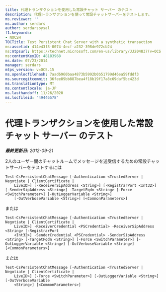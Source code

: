 ```yaml
---
title: 代理トランザクションを使用した常設チャット サーバー のテスト
description: 代理トランザクションを使って常設チャットサーバーをテストします。
ms.reviewer: ''
ms.author: serdars
author: serdarsoysal
f1.keywords:
- NOCSH
TOCTitle: Test Persistent Chat Server with a synthetic transaction
ms:assetid: 414e43f3-0074-4ecf-a232-398de972cb24
ms:mtpsurl: https://technet.microsoft.com/en-us/library/JJ204837(v=OCS.15)
ms:contentKeyID: 48183968
ms.date: 07/23/2014
manager: serdars
mtps_version: v=OCS.15
ms.openlocfilehash: 7aad6960baa4873b5992b0b51799d46ea59fddf3
ms.sourcegitcommit: 36fee89bb887bea4f18b19f17a8c69daf5bc423d
ms.translationtype: MT
ms.contentlocale: ja-JP
ms.lasthandoff: 11/26/2020
ms.locfileid: "49446578"
---
```

# <a name="test-persistent-chat-server-with-a-synthetic-transaction"></a>代理トランザクションを使用した常設チャット サーバー のテスト

<div data-xmlns="http://www.w3.org/1999/xhtml">

<div class="topic" data-xmlns="http://www.w3.org/1999/xhtml" data-msxsl="urn:schemas-microsoft-com:xslt" data-cs="https://msdn.microsoft.com/">

<div data-asp="https://msdn2.microsoft.com/asp">



</div>

<div id="mainSection">

<div id="mainBody">

<span> </span>

_**最終更新日:** 2012-09-21_

2人のユーザー間のチャットルームでメッセージを送受信するための常設チャットサーバーをテストするには

    Test-CsPersistentChatMessage [-Authentication <TrustedServer | Negotiate | ClientCertificate | 
        LiveID>] [-ReceiverSipAddress <String>] [-RegistrarPort <Int32>] [-SenderSipAddress <String>] -TargetFqdn <String> [-Force <SwitchParameter>] [-OutLoggerVariable <String>] 
        [-OutVerboseVariable <String>] [<CommonParameters>]

または

    Test-CsPersistentChatMessage [-Authentication <TrustedServer | Negotiate | ClientCertificate | 
        LiveID>] -ReceiverCredential <PSCredential> -ReceiverSipAddress <String> [-RegistrarPort 
        <Int32>] -SenderCredential <PSCredential> -SenderSipAddress <String> [-TargetFqdn <String>] [-Force <SwitchParameter>] [-OutLoggerVariable <String>] [-OutVerboseVariable <String>] [<CommonParameters>]

または

    Test-CsPersistentChatMessage [-Authentication <TrustedServer | Negotiate | ClientCertificate | 
        LiveID>] [-Force <SwitchParameter>] [-OutLoggerVariable <String>] [-OutVerboseVariable 
        <String>] [<CommonParameters>]

</div>

<span> </span>

</div>

</div>

</div>

